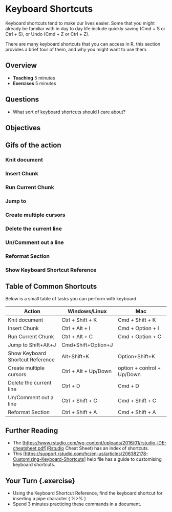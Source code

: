 # Keyboard Shortcuts

Keyboard shortcuts tend to make our lives easier. Some that you might already be familiar with in day to day life include quickly saving (Cmd + S or Ctrl + S), or Undo (Cmd + Z or Ctrl + Z).

There are many keyboard shortcuts that you can access in R, this section provides a brief tour of them, and why you might want to use them.

## Overview

* **Teaching** 5 minutes
* **Exercises** 5 minutes

## Questions

* What sort of keyboard shortcuts should I care about?

## Objectives

## Gifs of the action

### Knit document
### Insert Chunk
### Run Current Chunk
### Jump to
### Create multiple cursors
### Delete the current line
### Un/Comment out a line 
### Reformat Section 
### Show Keyboard Shortcut Reference

## Table of Common Shortcuts

Below is a small table of tasks you can perform with keyboard 

| Action      | Windows/Linux | Mac  | 
|-------------|---------------|----------------|
| Knit document | Ctrl + Shift + K | Cmd + Shift + K |
| Insert Chunk  | Ctrl + Alt + I   | Cmd + Option + I |
| Run Current Chunk | Ctrl + Alt + C | Cmd + Option + C | 
| Jump to  	Shift+Alt+J 	| Cmd+Shift+Option+J |
| Show Keyboard Shortcut Reference  |	Alt+Shift+K | Option+Shift+K |
| Create multiple cursors | Ctrl + Alt + Up/Down | option + control + Up/Down|
| Delete the current line | Ctrl + D | Cmd + D|
| Un/Comment out a line   | Ctrl + Shift + C | Cmd + Shift + C| 
| Reformat Section | Ctrl + Shift + A | Cmd + Shift + A| 

## Further Reading

- The [https://www.rstudio.com/wp-content/uploads/2016/01/rstudio-IDE-cheatsheet.pdf](Rstudio Cheat Sheet) has an index of shortcuts. 
- This [https://support.rstudio.com/hc/en-us/articles/206382178-Customizing-Keyboard-Shortcuts] help file has a guide to customising keyboard shortcuts.

## Your Turn {.exercise}

- Using the Keyboard Shortcut Reference, find the keyboard shortcut for inserting a pipe character ( %>% )
- Spend 3 minutes practicing these commands in a document.
